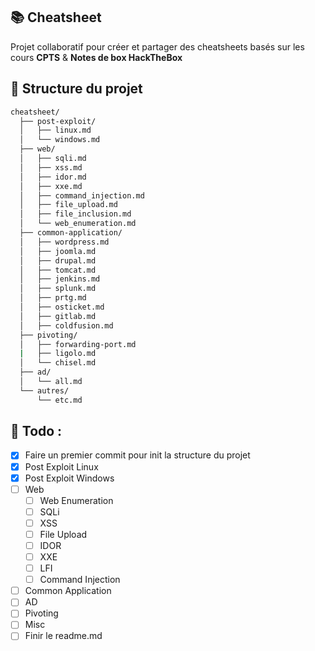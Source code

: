 ## 📚 Cheatsheet

Projet collaboratif pour créer et partager des cheatsheets basés sur les cours **CPTS** & **Notes de box HackTheBox**

## 📂 Structure du projet

```bash
cheatsheet/
  ├── post-exploit/
  │   ├── linux.md
  │   └── windows.md
  ├── web/
  │   ├── sqli.md
  │   ├── xss.md
  │   ├── idor.md
  │   ├── xxe.md
  │   ├── command_injection.md
  │   ├── file_upload.md
  │   ├── file_inclusion.md
  │   └── web_enumeration.md
  ├── common-application/
  │   ├── wordpress.md
  │   ├── joomla.md
  │   ├── drupal.md
  │   ├── tomcat.md
  │   ├── jenkins.md
  │   ├── splunk.md
  │   ├── prtg.md
  │   ├── osticket.md
  │   ├── gitlab.md
  │   ├── coldfusion.md
  ├── pivoting/
  │   ├── forwarding-port.md
  |   ├── ligolo.md
  │   └── chisel.md
  ├── ad/
  │   └── all.md
  └── autres/
      └── etc.md
```

## 📝 Todo : 
- [x] Faire un premier commit pour init la structure du projet
- [x] Post Exploit Linux
- [x] Post Exploit Windows
- [ ] Web
  - [ ] Web Enumeration
  - [ ] SQLi
  - [ ] XSS
  - [ ] File Upload
  - [ ] IDOR
  - [ ] XXE
  - [ ] LFI
  - [ ] Command Injection
- [ ] Common Application
- [ ] AD
- [ ] Pivoting
- [ ] Misc
- [ ] Finir le readme.md